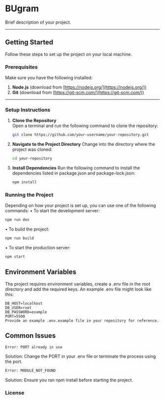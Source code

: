 # **BUgram**

Brief description of your project.

---

## **Getting Started**

Follow these steps to set up the project on your local machine.

### **Prerequisites**
Make sure you have the following installed:
1. **Node.js** (download from [https://nodejs.org/](https://nodejs.org/))
2. **Git** (download from [https://git-scm.com/](https://git-scm.com/))

---

### **Setup Instructions**

1. **Clone the Repository**  
   Open a terminal and run the following command to clone the repository:
   ```bash
   git clone https://github.com/your-username/your-repository.git
   ```

2. **Navigate to the Project Directory**
   Change into the directory where the project was cloned:
   ```bash
   cd your-repository
   ```
3. **Install Dependencies**
   Run the following command to install the dependencies listed in package.json and package-lock.json:
   ```bash
   npm install
   ```
### **Running the Project**

   Depending on how your project is set up, you can use one of the following commands:
   • To start the development server:
   ```bash
   npm run dev
   ```
   • To build the project:
   ```bash
   npm run build
   ```
   • To start the production server:
   ```bash
   npm start
   ```
## **Environment Variables**
The project requires environment variables, create a .env file in the root directory and add the required keys. An example .env file might look like this:

```env
DB_HOST=localhost
DB_USER=root
DB_PASSWORD=example
PORT=5500
Provide an example .env.example file in your repository for reference.
```

## **Common Issues**
```bash
Error: PORT already in use
```
Solution: Change the PORT in your .env file or terminate the process using the port.


```bash
Error: MODULE_NOT_FOUND
```
Solution: Ensure you ran npm install before starting the project.

### **License**